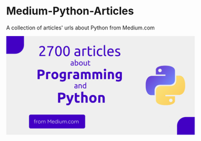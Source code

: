 # Medium-Python-Articles
A collection of articles' urls about Python from Medium.com

![medium_python_articles.png)](medium_python_articles.png)
